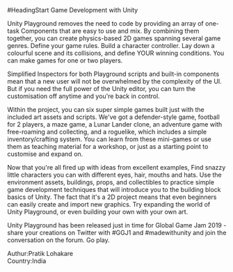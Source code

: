 #HeadingStart Game Development with Unity


Unity Playground removes the need to code by providing an array of one-task Components that are easy to use and mix. By combining them together, you can create physics-based 2D games spanning several game genres. Define your game rules. Build a character controller. Lay down a colourful scene and its collisions, and define YOUR winning conditions. 
You can make games for one or two players.



Simplified Inspectors for both Playground scripts and built-in components mean that a new user will not be overwhelmed by the complexity of the UI. But if you need the full power of the Unity editor, you can turn the customisation off anytime and you're back in control.



Within the project, you can six super simple games built just with the included art assets and scripts. We've got a defender-style game, football for 2 players, a maze game, a Lunar Lander clone, an adventure game with free-roaming and collecting, and a roguelike, which includes a simple inventory/crafting system. You can learn from these mini-games or use them as teaching material for a workshop, or just as a starting point to customise and expand on. 

Now that you're all fired up with ideas from excellent examples, Find snazzy little characters you can with different eyes, hair, mouths and hats. Use the environment assets, buildings, props, and collectibles to practice simple game development techniques that will introduce you to the building block basics of Unity. The fact that it's a 2D project means that even beginners can easily create and import new graphics. Try expanding the world of Unity Playground, or even building your own with your own art.



Unity Playground has been released just in time for Global Game Jam 2019 - share your creations on Twitter with #GGJ1 and #madewithunity and join the conversation on the forum. Go play.


Authur:Pratik Lohakare<br>
Country:India
